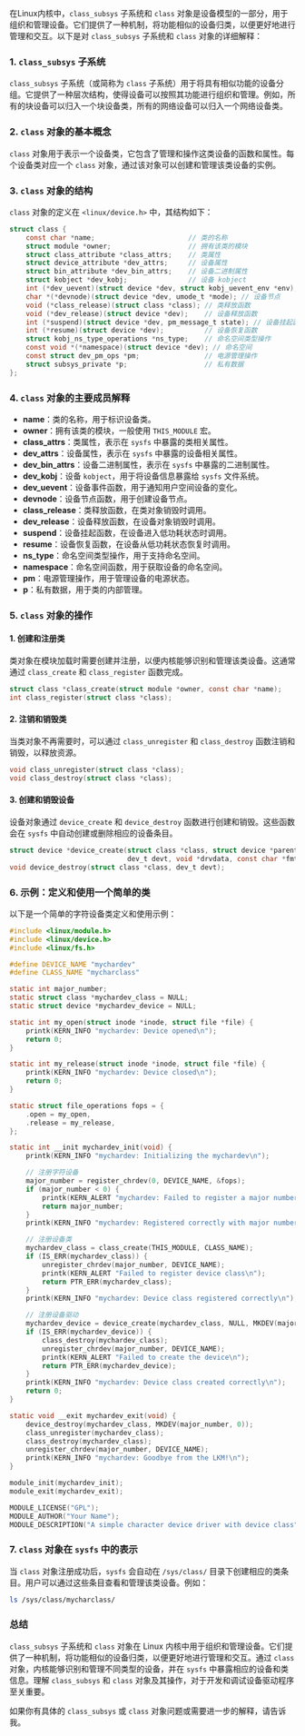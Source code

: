 在Linux内核中，`class_subsys` 子系统和 `class` 对象是设备模型的一部分，用于组织和管理设备。它们提供了一种机制，将功能相似的设备归类，以便更好地进行管理和交互。以下是对 `class_subsys` 子系统和 `class` 对象的详细解释：

### 1. `class_subsys` 子系统

`class_subsys` 子系统（或简称为 `class` 子系统）用于将具有相似功能的设备分组。它提供了一种层次结构，使得设备可以按照其功能进行组织和管理。例如，所有的块设备可以归入一个块设备类，所有的网络设备可以归入一个网络设备类。

### 2. `class` 对象的基本概念

`class` 对象用于表示一个设备类，它包含了管理和操作这类设备的函数和属性。每个设备类对应一个 `class` 对象，通过该对象可以创建和管理该类设备的实例。

### 3. `class` 对象的结构

`class` 对象的定义在 `<linux/device.h>` 中，其结构如下：

```c
struct class {
    const char *name;                       // 类的名称
    struct module *owner;                   // 拥有该类的模块
    struct class_attribute *class_attrs;    // 类属性
    struct device_attribute *dev_attrs;     // 设备属性
    struct bin_attribute *dev_bin_attrs;    // 设备二进制属性
    struct kobject *dev_kobj;               // 设备 kobject
    int (*dev_uevent)(struct device *dev, struct kobj_uevent_env *env); // 设备事件
    char *(*devnode)(struct device *dev, umode_t *mode); // 设备节点
    void (*class_release)(struct class *class); // 类释放函数
    void (*dev_release)(struct device *dev);    // 设备释放函数
    int (*suspend)(struct device *dev, pm_message_t state); // 设备挂起函数
    int (*resume)(struct device *dev);          // 设备恢复函数
    struct kobj_ns_type_operations *ns_type;    // 命名空间类型操作
    const void *(*namespace)(struct device *dev); // 命名空间
    const struct dev_pm_ops *pm;                // 电源管理操作
    struct subsys_private *p;                   // 私有数据
};
```

### 4. `class` 对象的主要成员解释

- **name**：类的名称，用于标识设备类。
- **owner**：拥有该类的模块，一般使用 `THIS_MODULE` 宏。
- **class_attrs**：类属性，表示在 `sysfs` 中暴露的类相关属性。
- **dev_attrs**：设备属性，表示在 `sysfs` 中暴露的设备相关属性。
- **dev_bin_attrs**：设备二进制属性，表示在 `sysfs` 中暴露的二进制属性。
- **dev_kobj**：设备 `kobject`，用于将设备信息暴露给 `sysfs` 文件系统。
- **dev_uevent**：设备事件函数，用于通知用户空间设备的变化。
- **devnode**：设备节点函数，用于创建设备节点。
- **class_release**：类释放函数，在类对象销毁时调用。
- **dev_release**：设备释放函数，在设备对象销毁时调用。
- **suspend**：设备挂起函数，在设备进入低功耗状态时调用。
- **resume**：设备恢复函数，在设备从低功耗状态恢复时调用。
- **ns_type**：命名空间类型操作，用于支持命名空间。
- **namespace**：命名空间函数，用于获取设备的命名空间。
- **pm**：电源管理操作，用于管理设备的电源状态。
- **p**：私有数据，用于类的内部管理。

### 5. `class` 对象的操作

#### 1. 创建和注册类

类对象在模块加载时需要创建并注册，以便内核能够识别和管理该类设备。这通常通过 `class_create` 和 `class_register` 函数完成。

```c
struct class *class_create(struct module *owner, const char *name);
int class_register(struct class *class);
```

#### 2. 注销和销毁类

当类对象不再需要时，可以通过 `class_unregister` 和 `class_destroy` 函数注销和销毁，以释放资源。

```c
void class_unregister(struct class *class);
void class_destroy(struct class *class);
```

#### 3. 创建和销毁设备

设备对象通过 `device_create` 和 `device_destroy` 函数进行创建和销毁。这些函数会在 `sysfs` 中自动创建或删除相应的设备条目。

```c
struct device *device_create(struct class *class, struct device *parent,
                             dev_t devt, void *drvdata, const char *fmt, ...);
void device_destroy(struct class *class, dev_t devt);
```

### 6. 示例：定义和使用一个简单的类

以下是一个简单的字符设备类定义和使用示例：

```c
#include <linux/module.h>
#include <linux/device.h>
#include <linux/fs.h>

#define DEVICE_NAME "mychardev"
#define CLASS_NAME "mycharclass"

static int major_number;
static struct class *mychardev_class = NULL;
static struct device *mychardev_device = NULL;

static int my_open(struct inode *inode, struct file *file) {
    printk(KERN_INFO "mychardev: Device opened\n");
    return 0;
}

static int my_release(struct inode *inode, struct file *file) {
    printk(KERN_INFO "mychardev: Device closed\n");
    return 0;
}

static struct file_operations fops = {
    .open = my_open,
    .release = my_release,
};

static int __init mychardev_init(void) {
    printk(KERN_INFO "mychardev: Initializing the mychardev\n");

    // 注册字符设备
    major_number = register_chrdev(0, DEVICE_NAME, &fops);
    if (major_number < 0) {
        printk(KERN_ALERT "mychardev: Failed to register a major number\n");
        return major_number;
    }
    printk(KERN_INFO "mychardev: Registered correctly with major number %d\n", major_number);

    // 注册设备类
    mychardev_class = class_create(THIS_MODULE, CLASS_NAME);
    if (IS_ERR(mychardev_class)) {
        unregister_chrdev(major_number, DEVICE_NAME);
        printk(KERN_ALERT "Failed to register device class\n");
        return PTR_ERR(mychardev_class);
    }
    printk(KERN_INFO "mychardev: Device class registered correctly\n");

    // 注册设备驱动
    mychardev_device = device_create(mychardev_class, NULL, MKDEV(major_number, 0), NULL, DEVICE_NAME);
    if (IS_ERR(mychardev_device)) {
        class_destroy(mychardev_class);
        unregister_chrdev(major_number, DEVICE_NAME);
        printk(KERN_ALERT "Failed to create the device\n");
        return PTR_ERR(mychardev_device);
    }
    printk(KERN_INFO "mychardev: Device class created correctly\n");
    return 0;
}

static void __exit mychardev_exit(void) {
    device_destroy(mychardev_class, MKDEV(major_number, 0));
    class_unregister(mychardev_class);
    class_destroy(mychardev_class);
    unregister_chrdev(major_number, DEVICE_NAME);
    printk(KERN_INFO "mychardev: Goodbye from the LKM!\n");
}

module_init(mychardev_init);
module_exit(mychardev_exit);

MODULE_LICENSE("GPL");
MODULE_AUTHOR("Your Name");
MODULE_DESCRIPTION("A simple character device driver with device class");
```

### 7. `class` 对象在 `sysfs` 中的表示

当 `class` 对象注册成功后，`sysfs` 会自动在 `/sys/class/` 目录下创建相应的类条目。用户可以通过这些条目查看和管理该类设备。例如：

```sh
ls /sys/class/mycharclass/
```

### 总结

`class_subsys` 子系统和 `class` 对象在 Linux 内核中用于组织和管理设备。它们提供了一种机制，将功能相似的设备归类，以便更好地进行管理和交互。通过 `class` 对象，内核能够识别和管理不同类型的设备，并在 `sysfs` 中暴露相应的设备和类信息。理解 `class_subsys` 和 `class` 对象及其操作，对于开发和调试设备驱动程序至关重要。

如果你有具体的 `class_subsys` 或 `class` 对象问题或需要进一步的解释，请告诉我。